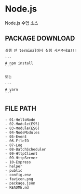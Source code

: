 # Node.js

Node.js 수업 소스

## PACKAGE DOWNLOAD

    실행 전 terminal에서 실행 시켜주세요!!!

    ```
    # npm install
    ```

    또는

    ```
    # yarn
    ```

## FILE PATH

```
- 01-HelloNode
- 02-Module(ES5)
- 03-Module(ES6)
- 04-NodeModules
- 05-Event
- 06-FileIO
- 07-Log
- 08-BatchScheduler
- 09-HttpClient
- 09-HttpServer
- 10-Express
- helper
- public
- config.env
- favicon.png
- package.json
- README.md
```
